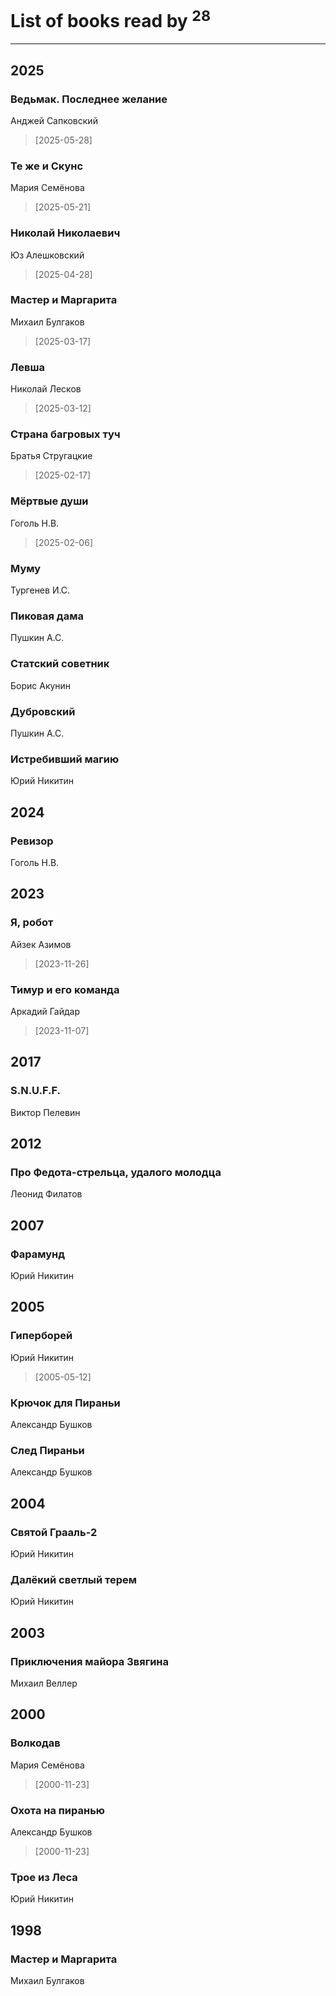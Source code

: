 # List of books read by [](https://plus.google.com/u/0/105803270930838059244/)<sup>28</sup>
---

## 2025

### Ведьмак. Последнее желание
Анджей Сапковский
> [2025-05-28] 


### Те же и Скунс
Мария Семёнова
> [2025-05-21] 


### Николай Николаевич
Юз Алешковский
> [2025-04-28] 


### Мастер и Маргарита
Михаил Булгаков
> [2025-03-17] 


### Левша
Николай Лесков
> [2025-03-12] 


### Страна багровых туч
Братья Стругацкие
> [2025-02-17] 


### Мёртвые души
Гоголь Н.В.
> [2025-02-06] 


### Муму
Тургенев И.С.


### Пиковая дама
Пушкин А.С.


### Статский советник
Борис Акунин


### Дубровский
Пушкин А.С.


### Истребивший магию
Юрий Никитин



## 2024

### Ревизор
Гоголь Н.В.



## 2023

### Я, робот
Айзек Азимов
> [2023-11-26] 


### Тимур и его команда
Аркадий Гайдар
> [2023-11-07] 



## 2017

### S.N.U.F.F.
Виктор Пелевин



## 2012

### Про Федота-стрельца, удалого молодца
Леонид Филатов



## 2007

### Фарамунд
Юрий Никитин



## 2005

### Гиперборей
Юрий Никитин
> [2005-05-12] 


### Крючок для Пираньи
Александр Бушков


### След Пираньи
Александр Бушков



## 2004

### Святой Грааль-2
Юрий Никитин


### Далёкий светлый терем
Юрий Никитин



## 2003

### Приключения майора Звягина
Михаил Веллер



## 2000

### Волкодав
Мария Семёнова
> [2000-11-23] 


### Охота на пиранью
Александр Бушков
> [2000-11-23] 


### Трое из Леса
Юрий Никитин



## 1998

### Мастер и Маргарита
Михаил Булгаков



